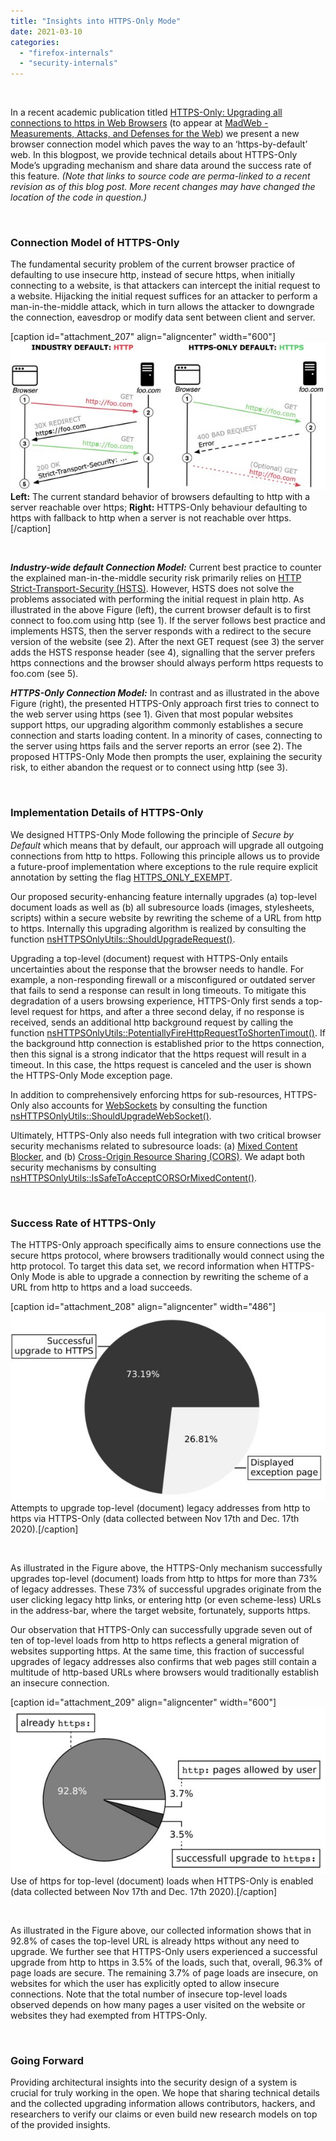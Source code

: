 ```yaml
---
title: "Insights into HTTPS-Only Mode"
date: 2021-03-10
categories: 
  - "firefox-internals"
  - "security-internals"
---
```


 

In a recent academic publication titled [HTTPS-Only: Upgrading all connections to https in Web Browsers](http://blog.mozilla.org/attack-and-defense/files/2021/03/httpsonly_paper.pdf) (to appear at [MadWeb - Measurements, Attacks, and Defenses for the Web](https://madweb.work/program21/)) we present a new browser connection model which paves the way to an ‘https-by-default’ web. In this blogpost, we provide technical details about HTTPS-Only Mode’s upgrading mechanism and share data around the success rate of this feature. _(Note that links to source code are perma-linked to a recent revision as of this blog post. More recent changes may have changed the location of the code in question.)_

 

### Connection Model of HTTPS-Only

The fundamental security problem of the current browser practice of defaulting to use insecure http, instead of secure https, when initially connecting to a website, is that attackers can intercept the initial request to a website. Hijacking the initial request suffices for an attacker to perform a man-in-the-middle attack, which in turn allows the attacker to downgrade the connection, eavesdrop or modify data sent between client and server.

\[caption id="attachment\_207" align="aligncenter" width="600"\]![](/images/principle_approach-600x281.jpg) **Left:** The current standard behavior of browsers defaulting to http with a server reachable over https; **Right:** HTTPS-Only behaviour defaulting to https with fallback to http when a server is not reachable over https.\[/caption\]

 

**_Industry-wide default Connection Model:_** Current best practice to counter the explained man-in-the-middle security risk primarily relies on [HTTP Strict-Transport-Security (HSTS)](https://developer.mozilla.org/en-US/docs/Web/HTTP/Headers/Strict-Transport-Security). However, HSTS does not solve the problems associated with performing the initial request in plain http. As illustrated in the above Figure (left), the current browser default is to first connect to foo.com using http (see 1). If the server follows best practice and implements HSTS, then the server responds with a redirect to the secure version of the website (see 2). After the next GET request (see 3) the server adds the HSTS response header (see 4), signalling that the server prefers https connections and the browser should always perform https requests to foo.com (see 5).

**_HTTPS-Only Connection Model:_** In contrast and as illustrated in the above Figure (right), the presented HTTPS-Only approach first tries to connect to the web server using https (see 1). Given that most popular websites support https, our upgrading algorithm commonly establishes a secure connection and starts loading content. In a minority of cases, connecting to the server using https fails and the server reports an error (see 2). The proposed HTTPS-Only Mode then prompts the user, explaining the security risk, to either abandon the request or to connect using http (see 3).

 

### Implementation Details of HTTPS-Only

We designed HTTPS-Only Mode following the principle of _Secure by Default_ which means that by default, our approach will upgrade all outgoing connections from http to https. Following this principle allows us to provide a future-proof implementation where exceptions to the rule require explicit annotation by setting the flag [HTTPS\_ONLY\_EXEMPT](https://searchfox.org/mozilla-central/rev/26330a08b1f9d06938faa0aa5e0f8c7a58064aa2/netwerk/base/nsILoadInfo.idl#457).

Our proposed security-enhancing feature internally upgrades (a) top-level document loads as well as (b) all subresource loads (images, stylesheets, scripts) within a secure website by rewriting the scheme of a URL from http to https. Internally this upgrading algorithm is realized by consulting the function [nsHTTPSOnlyUtils::ShouldUpgradeRequest()](https://searchfox.org/mozilla-central/rev/26330a08b1f9d06938faa0aa5e0f8c7a58064aa2/dom/security/nsHTTPSOnlyUtils.cpp#111).

Upgrading a top-level (document) request with HTTPS-Only entails uncertainties about the response that the browser needs to handle. For example, a non-responding firewall or a misconfigured or outdated server that fails to send a response can result in long timeouts. To mitigate this degradation of a users browsing experience, HTTPS-Only first sends a top-level request for https, and after a three second delay, if no response is received, sends an additional http background request by calling the function [nsHTTPSOnlyUtils::PotentiallyFireHttpRequestToShortenTimout()](https://searchfox.org/mozilla-central/rev/44695ef057e422a8d6c6056972bdf32766c36187/dom/security/nsHTTPSOnlyUtils.cpp#45). If the background http connection is established prior to the https connection, then this signal is a strong indicator that the https request will result in a timeout. In this case, the https request is canceled and the user is shown the HTTPS-Only Mode exception page.

In addition to comprehensively enforcing https for sub-resources, HTTPS-Only also accounts for [WebSockets](https://developer.mozilla.org/en-US/docs/Web/API/WebSocket) by consulting the function [nsHTTPSOnlyUtils::ShouldUpgradeWebSocket()](https://searchfox.org/mozilla-central/rev/3f97afc8db535f9b0232222cb48cc4cbf8334c76/dom/security/nsHTTPSOnlyUtils.cpp#168).

Ultimately, HTTPS-Only also needs full integration with two critical browser security mechanisms related to subresource loads: (a) [Mixed Content Blocker](https://developer.mozilla.org/en-US/docs/Web/Security/Mixed_content), and (b) [Cross-Origin Resource Sharing (CORS)](https://developer.mozilla.org/en-US/docs/Web/HTTP/CORS). We adapt both security mechanisms by consulting  [nsHTTPSOnlyUtils::IsSafeToAcceptCORSOrMixedContent()](https://searchfox.org/mozilla-central/rev/26330a08b1f9d06938faa0aa5e0f8c7a58064aa2/dom/security/nsHTTPSOnlyUtils.cpp#302).

 

### Success Rate of HTTPS-Only

The HTTPS-Only approach specifically aims to ensure connections use the secure https protocol, where browsers traditionally would connect using the http protocol. To target this data set, we record information when HTTPS-Only Mode is able to upgrade a connection by rewriting the scheme of a URL from http to https and a load succeeds.

\[caption id="attachment\_208" align="aligncenter" width="486"\]![](/images/top-level-pie-chart-error-page-600x360.jpg) Attempts to upgrade top-level (document) legacy addresses from http to https via HTTPS-Only (data collected between Nov 17th and Dec. 17th 2020).\[/caption\]

 

As illustrated in the Figure above, the HTTPS-Only mechanism successfully upgrades top-level (document) loads from http to https for more than 73% of legacy addresses. These 73% of successful upgrades originate from the user clicking legacy http links, or entering http (or even scheme-less) URLs in the address-bar, where the target website, fortunately, supports https.

Our observation that HTTPS-Only can successfully upgrade seven out of ten of top-level loads from http to https reflects a general migration of websites supporting https. At the same time, this fraction of successful upgrades of legacy addresses also confirms that web pages still contain a multitude of http-based URLs where browsers would traditionally establish an insecure connection.

\[caption id="attachment\_209" align="aligncenter" width="600"\]![](/images/top-level-overview-pie-600x316.jpg) Use of https for top-level (document) loads when HTTPS-Only is enabled (data collected between Nov 17th and Dec. 17th 2020).\[/caption\]

 

As illustrated in the Figure above, our collected information shows that in 92.8% of cases the top-level URL is already https without any need to upgrade. We further see that HTTPS-Only users experienced a successful upgrade from http to https in 3.5% of the loads, such that, overall, 96.3% of page loads are secure. The remaining 3.7% of page loads are insecure, on websites for which the user has explicitly opted to allow insecure connections. Note that the total number of insecure top-level loads observed depends on how many pages a user visited on the website or websites they had exempted from HTTPS-Only.

 

### Going Forward

Providing architectural insights into the security design of a system is crucial for truly working in the open. We hope that sharing technical details and the collected upgrading information allows contributors, hackers, and researchers to verify our claims or even build new research models on top of the provided insights.
